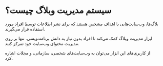 <link ink rel="stylesheet" type="text/css" href="../static/css/fa.css" >

# سیستم مدیریت وبلاگ چیست؟

بلاگ‌ها، وب‌سایت‌هایی با اهداف مشخص هستند که
برای نشر اطلاعات توسط افراد مورد استفاده قرار می‌گیرند.

ابزار مدیریت وبلاگ کمک می‌کند تا افراد بدون نیاز به دانش برنامه‌نویسی، تنها بر روی مدیریت محتوای وب‌سایت خود تمرکز کنند.

از کاربری‌های این ابزار می‌توان به وب‌سایت‌های شخصی، سازمانی، و مجلات اشاره کرد.